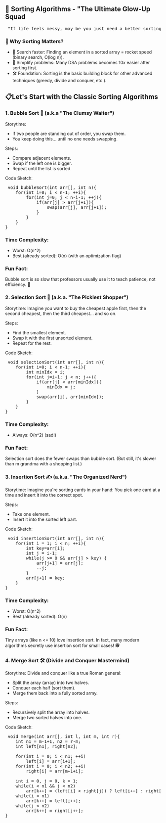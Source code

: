 ## 🧹 Sorting Algorithms - "The Ultimate Glow-Up Squad
<pre> "If life feels messy, may be you just need a better sorting algorithm." 😌</pre>

### 🎯 Why Sorting Matters?
- 🧠 Search faster: Finding an element in a sorted array = rocket speed (binary search, O(log n)).
- 🚀 Simplify problems: Many DSA problems becomes 10x easier after sorting first.
- 🛠️ Foundation: Sorting is the basic building block for other advanced techniques (greedy, divide and conquer, etc.).

## 📋Let's Start with the Classic Sorting Algorithms

### 1. Bubble Sort 🫧 (a.k.a "The Clumsy Waiter")
Storytime:
- If two people are standing out of order, you swap them.
- You keep doing this... until no one needs swapping.

Steps:
- Compare adjacent elements.
- Swap if the left one is bigger.
- Repeat until the list is sorted.

Code Sketch:
<pre> void bubbleSort(int arr[], int n){
    for(int i=0; i < n-1; ++i){
        for(int j=0; j < n-i-1; ++j){
            if(arr[j] > arr[j+1]){
                swap(arr[j], arr[j+1]);
            }
        }
    }
} </pre>

### Time Complexity:
- Worst: O(n^2)
- Best (already sorted): O(n) (with an optimization flag)

### Fun Fact:
Bubble sort is so slow that professors usually use it to teach patience, not efficiency. 🐢

### 2. Selection Sort 👑 (a.k.a. "The Pickiest Shopper")
Storytime:
Imagine you want to buy the cheapest apple first, then the second cheapest, then the third cheapest... and so on.

Steps:
- Find the smallest element.
- Swap it with the first unsorted element.
- Repeat for the rest.

Code Sketch:
<pre> void selectionSort(int arr[], int n){
    for(int i=0; i < n-1; ++i){
        int minIdx = i;
        for(int j=i+1; j < n; j++){
            if(arr[j] < arr[minIdx]){
                minIdx = j;
            }
            swap(arr[i], arr[minIdx]);
        }
    }
} </pre>

### Time Complexity:
- Always: O(n^2) (sad!)

### Fun Fact:
Selection sort does the fewer swaps than bubble sort.
(But still, it's slower than m grandma with a shopping list.)

### 3. Insertion Sort ✍️ (a.k.a. "The Organized Nerd")
Storytime:
Imagine you're sorting cards in your hand:
You pick one card at a time and insert it into the correct spot.

Steps:
- Take one element.
- Insert it into the sorted left part.

Code Sketch:
<pre> void insertionSort(int arr[], int n){
    for(int i = 1; i < n; ++i){
        int key=arr[i];
        int j = i-1;
        while(j >= 0 && arr[j] > key) {
            arr[j+1] = arr[j];
            --j;
        }
        arr[j+1] = key;
    }
} </pre>

### Time Complexity:
- Worst: O(n^2)
- Best (already sorted): O(n)

### Fun Fact:
Tiny arrays (like n <= 10) love insertion sort.
In fact, many modern algorithms secretly use insertion sort for small cases! 🕵️

### 4. Merge Sort 🛠️ (Divide and Conquer Mastermind)
Storytime:
Divide and conquer like a true Roman general:
- Split the array (array) into two halves.
- Conquer each half (sort them).
- Merge them back into a fully sorted army.

Steps:
- Recursively split the array into halves.
- Merge two sorted halves into one.

Code Sketch:
<pre> void merge(int arr[], int l, int m, int r){
    int n1 = m-1+1, n2 = r-m;
    int left[n1], right[n2];

    for(int i = 0; i < n1; ++i)
        left[i] = arr[i+1];
    for(int i = 0; i < n2; ++i)
        right[i] = arr[m+1+i];

    int i = 0, j = 0, k = 1;
    while(i < n1 && j < n2)
        arr[k++] = (left[i] < right[j]) ? left[i++] : right[j++];
    while(i < n1)
        arr[k++] = left[i++];
    while(j < n2)
        arr[k++] = right[j++];
}